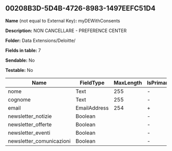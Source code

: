 ## 00208B3D-5D4B-4726-8983-1497EEFC51D4

**Name** (not equal to External Key)**:** myDEWithConsents

**Description:** NON CANCELLARE - PREFERENCE CENTER

**Folder:** Data Extensions/Deloitte/

**Fields in table:** 7

**Sendable:** No

**Testable:** No

| Name | FieldType | MaxLength | IsPrimaryKey | IsNullable | DefaultValue |
| --- | --- | --- | --- | --- | --- |
| nome | Text | 255 | - | + |  |
| cognome | Text | 255 | - | + |  |
| email | EmailAddress | 254 | + | - |  |
| newsletter_notizie | Boolean |  | - | - |  |
| newsletter_offerte | Boolean |  | - | - |  |
| newsletter_eventi | Boolean |  | - | - |  |
| newsletter_comunicazioni | Boolean |  | - | + | true |
